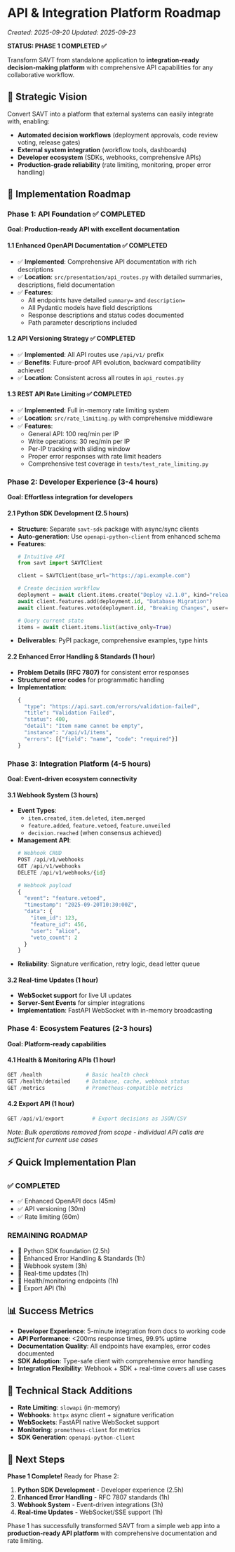 # API & Integration Platform Roadmap
*Created: 2025-09-20*
*Updated: 2025-09-23*

**STATUS: PHASE 1 COMPLETED ✅**

Transform SAVT from standalone application to **integration-ready decision-making platform** with comprehensive API capabilities for any collaborative workflow.

## 🎯 **Strategic Vision**

Convert SAVT into a platform that external systems can easily integrate with, enabling:
- **Automated decision workflows** (deployment approvals, code review voting, release gates)
- **External system integration** (workflow tools, dashboards)
- **Developer ecosystem** (SDKs, webhooks, comprehensive APIs)
- **Production-grade reliability** (rate limiting, monitoring, proper error handling)

## 🚀 **Implementation Roadmap**

### **Phase 1: API Foundation** ✅ COMPLETED
**Goal: Production-ready API with excellent documentation**

#### 1.1 Enhanced OpenAPI Documentation ✅ COMPLETED
- ✅ **Implemented**: Comprehensive API documentation with rich descriptions
- ✅ **Location**: `src/presentation/api_routes.py` with detailed summaries, descriptions, field documentation
- ✅ **Features**:
  - All endpoints have detailed `summary=` and `description=`
  - All Pydantic models have field descriptions
  - Response descriptions and status codes documented
  - Path parameter descriptions included

#### 1.2 API Versioning Strategy ✅ COMPLETED
- ✅ **Implemented**: All API routes use `/api/v1/` prefix
- ✅ **Benefits**: Future-proof API evolution, backward compatibility achieved
- ✅ **Location**: Consistent across all routes in `api_routes.py`

#### 1.3 REST API Rate Limiting ✅ COMPLETED
- ✅ **Implemented**: Full in-memory rate limiting system
- ✅ **Location**: `src/rate_limiting.py` with comprehensive middleware
- ✅ **Features**:
  - General API: 100 req/min per IP
  - Write operations: 30 req/min per IP
  - Per-IP tracking with sliding window
  - Proper error responses with rate limit headers
  - Comprehensive test coverage in `tests/test_rate_limiting.py`

### **Phase 2: Developer Experience** (3-4 hours)
**Goal: Effortless integration for developers**

#### 2.1 Python SDK Development (2.5 hours)
- **Structure**: Separate `savt-sdk` package with async/sync clients
- **Auto-generation**: Use `openapi-python-client` from enhanced schema
- **Features**:
  ```python
  # Intuitive API
  from savt import SAVTClient

  client = SAVTClient(base_url="https://api.example.com")

  # Create decision workflow
  deployment = await client.items.create("Deploy v2.1.0", kind="release")
  await client.features.add(deployment.id, "Database Migration")
  await client.features.veto(deployment.id, "Breaking Changes", user="alice")

  # Query current state
  items = await client.items.list(active_only=True)
  ```
- **Deliverables**: PyPI package, comprehensive examples, type hints

#### 2.2 Enhanced Error Handling & Standards (1 hour)
- **Problem Details (RFC 7807)** for consistent error responses
- **Structured error codes** for programmatic handling
- **Implementation**:
  ```python
  {
    "type": "https://api.savt.com/errors/validation-failed",
    "title": "Validation Failed",
    "status": 400,
    "detail": "Item name cannot be empty",
    "instance": "/api/v1/items",
    "errors": [{"field": "name", "code": "required"}]
  }
  ```

### **Phase 3: Integration Platform** (4-5 hours)
**Goal: Event-driven ecosystem connectivity**

#### 3.1 Webhook System (3 hours)
- **Event Types**:
  - `item.created`, `item.deleted`, `item.merged`
  - `feature.added`, `feature.vetoed`, `feature.unveiled`
  - `decision.reached` (when consensus achieved)
- **Management API**:
  ```python
  # Webhook CRUD
  POST /api/v1/webhooks
  GET /api/v1/webhooks
  DELETE /api/v1/webhooks/{id}

  # Webhook payload
  {
    "event": "feature.vetoed",
    "timestamp": "2025-09-20T10:30:00Z",
    "data": {
      "item_id": 123,
      "feature_id": 456,
      "user": "alice",
      "veto_count": 2
    }
  }
  ```
- **Reliability**: Signature verification, retry logic, dead letter queue

#### 3.2 Real-time Updates (1 hour)
- **WebSocket support** for live UI updates
- **Server-Sent Events** for simpler integrations
- **Implementation**: FastAPI WebSocket with in-memory broadcasting

### **Phase 4: Ecosystem Features** (2-3 hours)
**Goal: Platform-ready capabilities**

#### 4.1 Health & Monitoring APIs (1 hour)
```python
GET /health              # Basic health check
GET /health/detailed     # Database, cache, webhook status
GET /metrics             # Prometheus-compatible metrics
```

#### 4.2 Export API (1 hour)
```python
GET /api/v1/export         # Export decisions as JSON/CSV
```
*Note: Bulk operations removed from scope - individual API calls are sufficient for current use cases*

## ⚡ **Quick Implementation Plan**

### **✅ COMPLETED**
- ✅ Enhanced OpenAPI docs (45m)
- ✅ API versioning (30m)
- ✅ Rate limiting (60m)

### **REMAINING ROADMAP**
- 🔄 Python SDK foundation (2.5h)
- 🔄 Enhanced Error Handling & Standards (1h)
- 🔄 Webhook system (3h)
- 🔄 Real-time updates (1h)
- 🔄 Health/monitoring endpoints (1h)
- 🔄 Export API (1h)

## 📊 **Success Metrics**

- **Developer Experience**: 5-minute integration from docs to working code
- **API Performance**: <200ms response times, 99.9% uptime
- **Documentation Quality**: All endpoints have examples, error codes documented
- **SDK Adoption**: Type-safe client with comprehensive error handling
- **Integration Flexibility**: Webhook + SDK + real-time covers all use cases

## 🔧 **Technical Stack Additions**

- **Rate Limiting**: `slowapi` (in-memory)
- **Webhooks**: `httpx` async client + signature verification
- **WebSockets**: FastAPI native WebSocket support
- **Monitoring**: `prometheus-client` for metrics
- **SDK Generation**: `openapi-python-client`

## 🎯 **Next Steps**

**Phase 1 Complete!** Ready for Phase 2:

1. **Python SDK Development** - Developer experience (2.5h)
2. **Enhanced Error Handling** - RFC 7807 standards (1h)
3. **Webhook System** - Event-driven integrations (3h)
4. **Real-time Updates** - WebSocket/SSE support (1h)

Phase 1 has successfully transformed SAVT from a simple web app into a **production-ready API platform** with comprehensive documentation and rate limiting.
